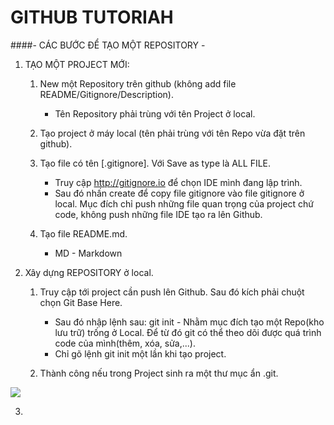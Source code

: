# GITHUB TUTORIAH
 ####- CÁC BƯỚC ĐỂ TẠO MỘT REPOSITORY -

1. TẠO MỘT PROJECT MỚI: 

	1. New một Repository trên github (không add file README/Gitignore/Description).

		* Tên Repository phải trùng với tên Project ở local.

	2. Tạo project ở máy local (tên phải trùng với tên Repo vừa đặt trên github).

 	3. Tạo file có tên [.gitignore]. Với Save as type là ALL FILE.

		* Truy cập <http://gitignore.io> để chọn IDE mình đang lập trình.
		* Sau đó nhấn create để copy file gitignore vào file gitignore ở local. Mục đích chỉ push những file quan trọng của project chứ code, không push những file IDE tạo ra lên Github.
	
	4. Tạo file README.md.
    
 		 * MD - Markdown
    
2. Xây dựng REPOSITORY ở local.

	1. Truy cập tới project cần push lên Github. Sau đó kích phải chuột chọn Git Base Here.

		* Sau đó nhập lệnh sau: git init - Nhằm mục đích tạo một Repo(kho lưu trữ) trống ở Local. Để từ đó git có thể theo dõi được quá trình code của mình(thêm, xóa, sửa,...).
		* Chỉ gõ lệnh git init một lần khi tạo project.

	2. Thành công nếu trong Project sinh ra một thư mục ẩn .git.
    
![](https://i.pinimg.com/736x/a3/5d/5e/a35d5e7561a9afbf2040c4a0c7c084e8.jpg)

3. 